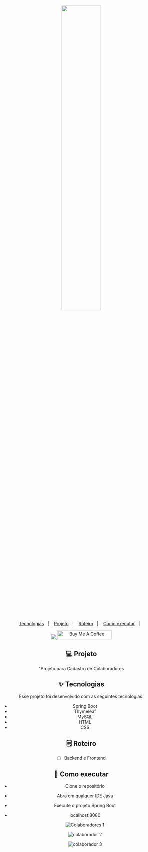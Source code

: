 <h1 align="center">
 <img src="https://p3k.com.br/wp-content/uploads/2022/05/P3K_employee-experience-a-importancia-de-promove-lo-1024x624.png" width="50%">

</h1>
<p align="center"  width="30%">
  <a href="#-tecnologias">Tecnologias</a>&nbsp;&nbsp;&nbsp;|&nbsp;&nbsp;&nbsp;
  <a href="#-projeto">Projeto</a>&nbsp;&nbsp;&nbsp;|&nbsp;&nbsp;&nbsp;
  <a href="#-solução">Roteiro</a>&nbsp;&nbsp;&nbsp;|&nbsp;&nbsp;&nbsp;
  <a href="#-como-executar">Como executar</a>&nbsp;&nbsp;&nbsp;|&nbsp;&nbsp;&nbsp;
</p>


<div align="center"> 
  <a href="https://www.linkedin.com/in/ze-ricardo/">
     <img src="https://img.shields.io/badge/LinkedIn-0077B5?style=for-the-badge&logo=linkedin&logoColor=white">
  </a>
    <a href="https://www.buymeacoffee.com/codeandmusic" target="_blank"><img src="https://cdn.buymeacoffee.com/buttons/default-orange.png" alt="Buy Me A Coffee" height="28" width="174"></a>

<br>

## 💻 Projeto

"Projeto para Cadastro de Colaboradores

## ✨ Tecnologias

Esse projeto foi desenvolvido com as seguintes tecnologias:

- Spring Boot
- Thymeleaf
- MySQL
- HTML
- CSS

## 🗒️ Roteiro

- [ ] Backend e Frontend


## 🚀 Como executar

- Clone o repositório
- Abra em qualquer IDE Java
- Execute o projeto Spring Boot
- localhost:8080

  ![Colaboradores 1](https://github.com/ricardoricarte/colaboradores/assets/56279938/60aaa295-1940-414e-b133-acf4e0a00bd6)

  ![colaborador 2](https://github.com/ricardoricarte/colaboradores/assets/56279938/a4151923-780b-4154-b4ca-9f8abc45d742)

  ![colaborador 3](https://github.com/ricardoricarte/colaboradores/assets/56279938/f6363639-4f7f-4681-887a-483d3fd618cd)

  

